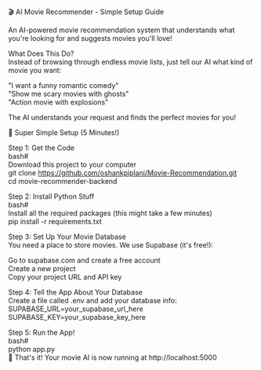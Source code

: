 🎬 AI Movie Recommender - Simple Setup Guide

An AI-powered movie recommendation system that understands what you're looking for and suggests movies you'll love!

What Does This Do? \
Instead of browsing through endless movie lists, just tell our AI what kind of movie you want:

"I want a funny romantic comedy" \
"Show me scary movies with ghosts" \
"Action movie with explosions" 

The AI understands your request and finds the perfect movies for you!

🎯 Super Simple Setup (5 Minutes!)

Step 1: Get the Code \
bash# \
Download this project to your computer \
git clone https://github.com/oshankpiplani/Movie-Recommendation.git \
cd movie-recommender-backend


Step 2: Install Python Stuff \
bash# \
Install all the required packages (this might take a few minutes) \
pip install -r requirements.txt


Step 3: Set Up Your Movie Database \
You need a place to store movies. We use Supabase (it's free!):

Go to supabase.com and create a free account \
Create a new project \
Copy your project URL and API key 

Step 4: Tell the App About Your Database \
Create a file called .env and add your database info: \
SUPABASE_URL=your_supabase_url_here \
SUPABASE_KEY=your_supabase_key_here


Step 5: Run the App! \
bash# \
python app.py \
🎉 That's it! Your movie AI is now running at http://localhost:5000
